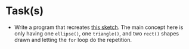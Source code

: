 # Task(s)



- Write a program that recreates [this sketch](https://mrseidel.com/images/Processing/2O/Exercise6_2O.png). The main concept here is only having one `ellipse()`, one `triangle()`, and two `rect()` shapes drawn and letting the `for` loop do the repetition.